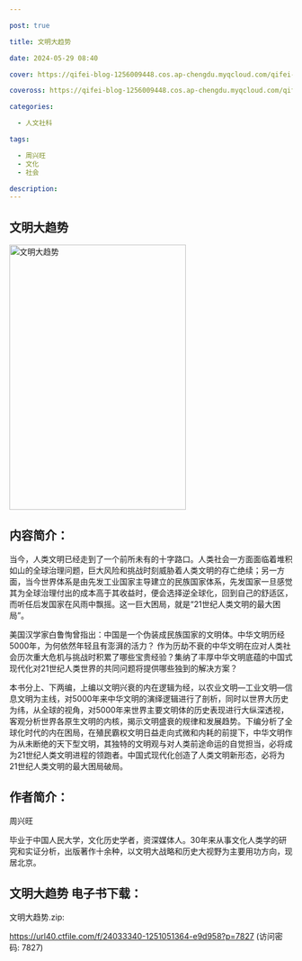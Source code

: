 ```yaml
---

post: true

title: 文明大趋势

date: 2024-05-29 08:40

cover: https://qifei-blog-1256009448.cos.ap-chengdu.myqcloud.com/qifei-blog/65ead6f19f345e8d03e7cb66.jpg

coveross: https://qifei-blog-1256009448.cos.ap-chengdu.myqcloud.com/qifei-blog/65ead6f19f345e8d03e7cb66.jpg

categories:

  - 人文社科

tags:

  - 周兴旺
  - 文化
  - 社会

description:
---
```


## 文明大趋势
<img alt="文明大趋势 " class="aligncenter loaded" data-was-processed="true" decoding="async" fetchpriority="high" height="471" src="https://qifei-blog-1256009448.cos.ap-chengdu.myqcloud.com/qifei-blog/65ead6f19f345e8d03e7cb66.jpg " style="cursor: zoom-in;" width="314"/>

## 内容简介：

当今，人类文明已经走到了一个前所未有的十字路口。人类社会一方面面临着堆积如山的全球治理问题，巨大风险和挑战时刻威胁着人类文明的存亡绝续；另一方面，当今世界体系是由先发工业国家主导建立的民族国家体系，先发国家一旦感觉其为全球治理付出的成本高于其收益时，便会选择逆全球化，回到自己的舒适区，而听任后发国家在风雨中飘摇。这一巨大困局，就是“21世纪人类文明的最大困局”。

美国汉学家白鲁恂曾指出：中国是一个伪装成民族国家的文明体。中华文明历经5000年，为何依然年轻且有澎湃的活力？ 作为历劫不衰的中华文明在应对人类社会历次重大危机与挑战时积累了哪些宝贵经验？集纳了丰厚中华文明底蕴的中国式现代化对21世纪人类世界的共同问题将提供哪些独到的解决方案？

本书分上、下两编，上编以文明兴衰的内在逻辑为经，以农业文明—工业文明—信息文明为主线，对5000年来中华文明的演绎逻辑进行了剖析，同时以世界大历史为纬，从全球的视角，对5000年来世界主要文明体的历史表现进行大纵深透视，客观分析世界各原生文明的内核，揭示文明盛衰的规律和发展趋势。下编分析了全球化时代的内在困局，在殖民霸权文明日益走向式微和内耗的前提下，中华文明作为从未断绝的天下型文明，其独特的文明观与对人类前途命运的自觉担当，必将成为21世纪人类文明进程的领跑者。中国式现代化创造了人类文明新形态，必将为21世纪人类文明的最大困局破局。

## 作者简介：

周兴旺

毕业于中国人民大学，文化历史学者，资深媒体人。30年来从事文化人类学的研究和实证分析，出版著作十余种，以文明大战略和历史大视野为主要用功方向，现居北京。

## 文明大趋势 电子书下载：



文明大趋势.zip: 

https://url40.ctfile.com/f/24033340-1251051364-e9d958?p=7827 (访问密码: 7827)
